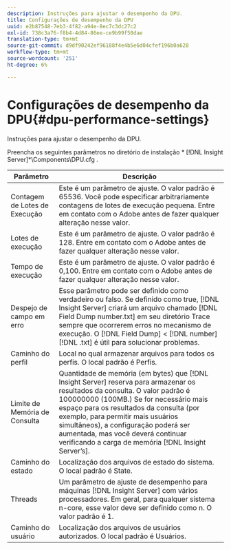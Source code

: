 ```yaml
---
description: Instruções para ajustar o desempenho da DPU.
title: Configurações de desempenho da DPU
uuid: e2b87548-7eb3-4f82-a94e-8ec7c3dc27c2
exl-id: 738c3a76-f8b4-4d84-86ee-ce9b99f50dae
translation-type: tm+mt
source-git-commit: d9df90242ef96188f4e4b5e6d04cfef196b0a628
workflow-type: tm+mt
source-wordcount: '251'
ht-degree: 6%

---
```


# Configurações de desempenho da DPU{#dpu-performance-settings}

Instruções para ajustar o desempenho da DPU.

Preencha os seguintes parâmetros no diretório de instalação * [!DNL Insight Server]*\Components\DPU.cfg .

| Parâmetro | Descrição |
|---|---|
| Contagem de Lotes de Execução | Este é um parâmetro de ajuste. O valor padrão é 65536. Você pode especificar arbitrariamente contagens de lotes de execução pequena. Entre em contato com o Adobe antes de fazer qualquer alteração nesse valor. |
| Lotes de execução | Este é um parâmetro de ajuste. O valor padrão é 128. Entre em contato com o Adobe antes de fazer qualquer alteração nesse valor. |
| Tempo de execução | Este é um parâmetro de ajuste. O valor padrão é 0,100. Entre em contato com o Adobe antes de fazer qualquer alteração nesse valor. |
| Despejo de campo em erro | Esse parâmetro pode ser definido como verdadeiro ou falso. Se definido como true, [!DNL Insight Server] criará um arquivo chamado [!DNL Field Dump number.txt] em seu diretório Trace sempre que ocorrerem erros no mecanismo de execução. O [!DNL Field Dump] &lt; [!DNL number] [!DNL .txt] é útil para solucionar problemas. |
| Caminho do perfil | Local no qual armazenar arquivos para todos os perfis. O local padrão é Perfis\. |
| Limite de Memória de Consulta | Quantidade de memória (em bytes) que [!DNL Insight Server] reserva para armazenar os resultados da consulta. O valor padrão é 100000000 (100MB.) Se for necessário mais espaço para os resultados da consulta (por exemplo, para permitir mais usuários simultâneos), a configuração poderá ser aumentada, mas você deverá continuar verificando a carga de memória [!DNL Insight Server’s]. |
| Caminho do estado | Localização dos arquivos de estado do sistema. O local padrão é State\. |
| Threads | Um parâmetro de ajuste de desempenho para máquinas [!DNL Insight Server] com vários processadores. Em geral, para qualquer sistema n-core, esse valor deve ser definido como n. O valor padrão é 1. |
| Caminho do usuário | Localização dos arquivos de usuários autorizados. O local padrão é Usuários\. |
